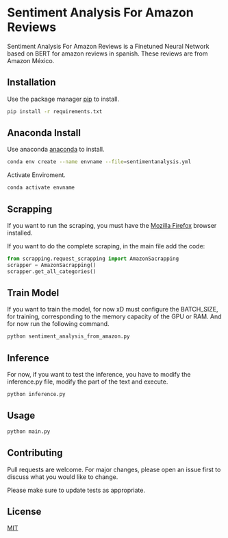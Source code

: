 # Sentiment Analysis For Amazon Reviews

Sentiment Analysis For Amazon Reviews is a Finetuned Neural Network based on BERT for amazon reviews in spanish. These reviews are from Amazon México.


## Installation

Use the package manager [pip](https://pip.pypa.io/en/stable/) to install.

```bash
pip install -r requirements.txt
```

## Anaconda Install

Use anaconda [anaconda](https://www.anaconda.com/) to install.

```bash
conda env create --name envname --file=sentimentanalysis.yml
```
Activate Enviroment.

```bash
conda activate envname
```
## Scrapping
If you want to run the scraping, you must have the [Mozilla Firefox](https://www.mozilla.org/es-ES/firefox/) browser installed.

If you want to do the complete scraping, in the main file add the code:

```python
from scrapping.request_scrapping import AmazonSacrapping
scrapper = AmazonSacrapping()
scrapper.get_all_categories()
```
## Train Model
If you want to train the model, for now xD must configure the BATCH_SIZE, for training, corresponding to the memory capacity of the GPU or RAM. And for now run the following command.
```bash
python sentiment_analysis_from_amazon.py
```

## Inference
For now, if you want to test the inference, you have to modify the inference.py file, modify the part of the text and execute.
```bash
python inference.py
```

## Usage

```bash
python main.py 
```

## Contributing
Pull requests are welcome. For major changes, please open an issue first to discuss what you would like to change.

Please make sure to update tests as appropriate.

## License
[MIT](https://choosealicense.com/licenses/mit/)
